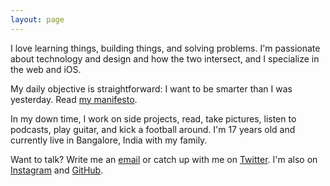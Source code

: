 ```yaml
---
layout: page
---
```


I love learning things, building things, and solving problems. I'm passionate about technology and design and how the two intersect, and I specialize in the web and iOS.

My daily objective is straightforward: I want to be smarter than I was yesterday. Read [my manifesto](/manifesto).

In my down time, I work on side projects, read, take pictures, listen to podcasts, play guitar, and kick a football around. I'm 17 years old and currently live in Bangalore, India with my family.

Want to talk? Write me an [email](mailto:hello@joshuaraichur.com) or catch up with me on [Twitter](http://twitter.com/JoshuaRaichur). I'm also on [Instagram](http://instagram.com/xpl.ore) and [GitHub](http://github.com/raichur).
